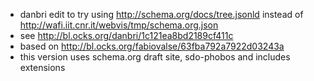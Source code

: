 - danbri edit to try using http://schema.org/docs/tree.jsonld instead of http://wafi.iit.cnr.it/webvis/tmp/schema.org.json
- see http://bl.ocks.org/danbri/1c121ea8bd2189cf411c
- based on http://bl.ocks.org/fabiovalse/63fba792a7922d03243a
- this version uses schema.org draft site, sdo-phobos and includes extensions